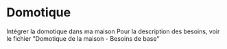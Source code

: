 # Domotique
Intégrer la domotique dans ma maison
Pour la description des besoins, voir le fichier "Domotique de la maison - Besoins de base"
